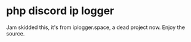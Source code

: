 # php discord ip logger
Jam skidded this, it's from iplogger.space, a dead project now. Enjoy the source.

